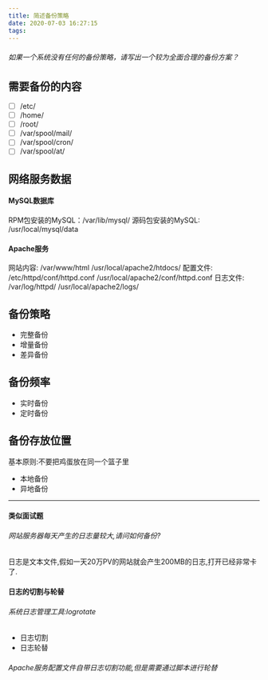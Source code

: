 ```yaml
---
title: 简述备份策略
date: 2020-07-03 16:27:15
tags:
---
```

###### 如果一个系统没有任何的备份策略，请写出一个较为全面合理的备份方案？

## 需要备份的内容
- [ ]  /etc/
- [ ] /home/
- [ ] /root/
- [ ] /var/spool/mail/
- [ ] /var/spool/cron/
- [ ] /var/spool/at/

## 网络服务数据
<!-- more -->
#### MySQL数据库

RPM包安装的MySQL：/var/lib/mysql/
源码包安装的MySQL: /usr/local/mysql/data

#### Apache服务

网站内容: /var/www/html         /usr/local/apache2/htdocs/
配置文件: /etc/httpd/conf/httpd.conf            /usr/local/apache2/conf/httpd.conf
日志文件: /var/log/httpd/       /usr/local/apache2/logs/

## 备份策略

- 完整备份
- 增量备份
- 差异备份


## 备份频率

- 实时备份
- 定时备份

## 备份存放位置

基本原则:不要把鸡蛋放在同一个篮子里
- 本地备份
- 异地备份


---
#### 类似面试题
###### 网站服务器每天产生的日志量较大,请问如何备份?
日志是文本文件,假如一天20万PV的网站就会产生200MB的日志,打开已经非常卡了.

####  日志的切割与轮替
###### 系统日志管理工具:logrotate
- 日志切割
- 日志轮替

###### Apache服务配置文件自带日志切割功能,但是需要通过脚本进行轮替





